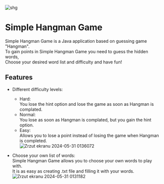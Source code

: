 ![shg](https://github.com/jamez7/pp-lab-Hangman/assets/104445999/7295c936-5acf-4ed7-8652-66656b56c2cb)
# Simple Hangman Game

Simple Hangman Game is a Java application based on guessing game "Hangman".\
To gain points in Simple Hangman Game you need to guess the hidden words,\
Choose your desired word list and difficulty and have fun!
## Features
* Different difficulty levels:
    * Hard:\
  You lose the hint option and lose the game as soon as Hangman is complated.
    * Normal:\
  You lose as soon as Hangman is complated, but you gain the hint option.
    * Easy:\
Allows you to lose a point instead of losing the game when Hangman is completed.\
![Zrzut ekranu 2024-05-31 0136072](https://github.com/jamez7/pp-lab-Hangman/assets/104445999/5da8a078-5799-4a02-a5c9-859b769da69d)
      
* Choose your own list of words:\
Simple Hangman Game allows you to choose your own words to play with.\
 It is as easy as creating .txt file and filling it with your words.\
![Zrzut ekranu 2024-05-31 0131182](https://github.com/jamez7/pp-lab-Hangman/assets/104445999/1472a693-bdec-44db-8682-d9c0dfd20020)



